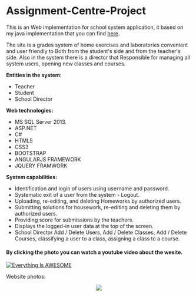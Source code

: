 # Assignment-Centre-Project
This is an Web implementation for school system application, it based on my java implementation that you can find [here](https://github.com/ShaharAssenheim/School-System).

The site is a grades system of home exercises and laboratories convenient and user friendly to Both from the student's side and from the teacher's side. Also in the system there is a director that
Responsible for managing all system users, opening new classes and courses.

**Entities in the system:**
* Teacher
* Student
* School Director

**Web technologies:**
* MS SQL Server 2013.
* ASP.NET
* C#
* HTML5
* CSS3
* BOOTSTRAP
* ANGULARJS FRAMEWORK
* JQUERY FRAMWORK

**System capabilities:**
* Identification and login of users using username and password.
* Systematic exit of a user from the system - Logout.
* Uploading, re-editing, and deleting Homeworks by authorized users.
* Submitting solutions for housework, re-editing and deleting them by authorized users.
* Providing score for submissions by the teachers.
* Displays the logged-in user data at the top of the screen.
* School Director Add / Delete Users, Add / Delete Classes, Add / Delete Courses, classifying a user to a class, assigning a class to a course.

#### By clicking the photo you can watch a youtube video about the wesite. ####
[![Everything Is AWESOME](https://user-images.githubusercontent.com/31032862/56964902-bdfeba00-6b64-11e9-9375-d4d5d5c85777.png)](https://www.youtube.com/watch?v=GWYR993LUTU&t=2s "Assignment Centre Project")

Website photos:

<p align="center"> 
<img src="https://user-images.githubusercontent.com/31032862/57078292-a9522b80-6cf6-11e9-98c3-4d0407c1c712.jpg">
</p>
